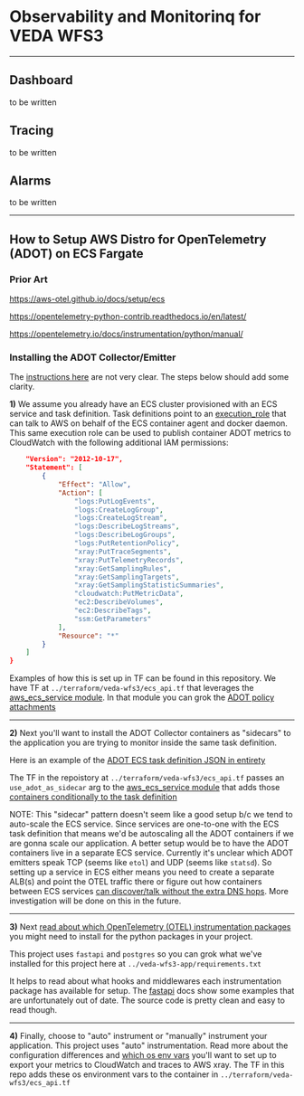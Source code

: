 # Observability and Monitorinq for VEDA WFS3

---

## Dashboard

to be written

## Tracing

to be written

## Alarms

to be written

---

## How to Setup AWS Distro for OpenTelemetry (ADOT) on ECS Fargate

### Prior Art
https://aws-otel.github.io/docs/setup/ecs

https://opentelemetry-python-contrib.readthedocs.io/en/latest/

https://opentelemetry.io/docs/instrumentation/python/manual/

### Installing the ADOT Collector/Emitter

The [instructions here](https://aws-otel.github.io/docs/setup/ecs) are not very clear. The steps below should add
some clarity.

**1)** We assume you already have an ECS cluster provisioned with an ECS service 
and task definition. Task definitions point to an [execution_role](https://registry.terraform.io/providers/hashicorp/aws/latest/docs/resources/ecs_task_definition#execution_role_arn)
that can talk to AWS on behalf of the ECS container agent and docker daemon. This same execution role can be
used to publish container ADOT metrics to CloudWatch with the following additional IAM permissions:

```json
    "Version": "2012-10-17",
    "Statement": [
        {
            "Effect": "Allow",
            "Action": [
                "logs:PutLogEvents",
                "logs:CreateLogGroup",
                "logs:CreateLogStream",
                "logs:DescribeLogStreams",
                "logs:DescribeLogGroups",
                "logs:PutRetentionPolicy",
                "xray:PutTraceSegments",
                "xray:PutTelemetryRecords",
                "xray:GetSamplingRules",
                "xray:GetSamplingTargets",
                "xray:GetSamplingStatisticSummaries",
                "cloudwatch:PutMetricData",
                "ec2:DescribeVolumes",
                "ec2:DescribeTags",
                "ssm:GetParameters"
            ],
            "Resource": "*"
        }
    ]
}
```

Examples of how this is set up in TF can be found in this repository. We have TF at `../terraform/veda-wfs3/ecs_api.tf`
that leverages the [aws_ecs_service module](https://github.com/developmentseed/tf-seed/tree/main/modules/aws_ecs_service). In that
module you can grok the [ADOT policy attachments](https://github.com/developmentseed/tf-seed/blob/main/modules/aws_ecs_service/main.tf#L248-L266)

---

**2)** Next you'll want to install the ADOT Collector containers as "sidecars" to the application you are trying to monitor inside the same task definition.

Here is an example of the [ADOT ECS task definition JSON in entirety](https://github.com/aws-observability/aws-otel-collector/blob/main/examples/ecs/aws-cloudwatch/ecs-fargate-sidecar.json)

The TF in the repoistory at `../terraform/veda-wfs3/ecs_api.tf` passes an `use_adot_as_sidecar` arg 
to the [aws_ecs_service module](https://github.com/developmentseed/tf-seed/tree/main/modules/aws_ecs_service) that adds those [containers conditionally
to the task definition](https://github.com/developmentseed/tf-seed/blob/main/modules/aws_ecs_service/container_definition.json#L34-L142)

NOTE: This "sidecar" pattern doesn't seem like a good setup b/c we tend to auto-scale the ECS service. Since services are one-to-one with the ECS task definition
that means we'd be autoscaling all the ADOT containers if we are gonna scale our application. A better setup would be to have the ADOT containers
live in a separate ECS service. Currently it's unclear which ADOT emitters speak TCP (seems like `etol`) and UDP (seems like `statsd`). So setting up a service in ECS either means
you need to create a separate ALB(s) and point the OTEL traffic there or figure out how containers between ECS services [can discover/talk without the extra DNS hops](https://docs.aws.amazon.com/AmazonECS/latest/developerguide/interconnecting-services.html).
More investigation will be done on this in the future.

---

**3)** Next [read about which OpenTelemetry (OTEL) instrumentation packages](https://opentelemetry-python-contrib.readthedocs.io/en/latest/) you might need to install for the python packages in your project. 

This project uses `fastapi` and `postgres` so you can grok what we've installed for this project here at `../veda-wfs3-app/requirements.txt` 

It helps to read about what hooks and middlewares each instrumentation package has available for setup. The [fastapi](https://github.com/open-telemetry/opentelemetry-python-contrib/tree/main/instrumentation/opentelemetry-instrumentation-fastapi)
docs show some examples that are unfortunately out of date. The source code is pretty clean and easy to read though.

---

**4)** Finally, choose to "auto" instrument or "manually" instrument your application. This project uses "auto" instrumentation. Read more about the configuration differences and [which os env vars](https://aws-otel.github.io/docs/getting-started/python-sdk/trace-auto-instr)
you'll want to set up to export your metrics to CloudWatch and traces to AWS xray. The TF in this repo adds these os environment vars to the container in `../terraform/veda-wfs3/ecs_api.tf`